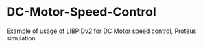 # DC-Motor-Speed-Control
Example of usage of LIBPIDv2 for DC Motor speed control, Proteus simulation
